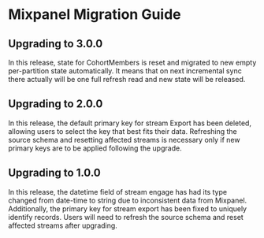 # Mixpanel Migration Guide

## Upgrading to 3.0.0

In this release, state for CohortMembers is reset and migrated to new empty per-partition state automatically. It means that on next incremental sync there actually will be one full refresh read and new state will be released.

## Upgrading to 2.0.0

In this release, the default primary key for stream Export has been deleted, allowing users to select the key that best fits their data. Refreshing the source schema and resetting affected streams is necessary only if new primary keys are to be applied following the upgrade.

## Upgrading to 1.0.0

In this release, the datetime field of stream engage has had its type changed from date-time to string due to inconsistent data from Mixpanel. Additionally, the primary key for stream export has been fixed to uniquely identify records. Users will need to refresh the source schema and reset affected streams after upgrading.

